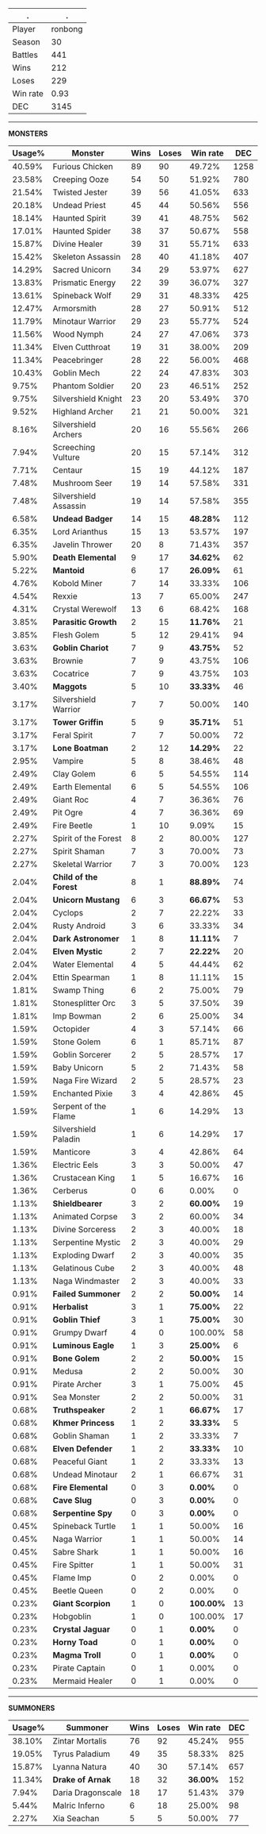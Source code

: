 .|.
|-|-
Player|ronbong
Season|30
Battles|441
Wins|212
Loses|229
Win rate|0.93
DEC|3145

---
**MONSTERS**

Usage%|Monster|Wins|Loses|Win rate|DEC|
-|-|-|-|-|-|
40.59%|Furious Chicken|89|90|49.72%|1258|
23.58%|Creeping Ooze|54|50|51.92%|780|
21.54%|Twisted Jester|39|56|41.05%|633|
20.18%|Undead Priest|45|44|50.56%|556|
18.14%|Haunted Spirit|39|41|48.75%|562|
17.01%|Haunted Spider|38|37|50.67%|558|
15.87%|Divine Healer|39|31|55.71%|633|
15.42%|Skeleton Assassin|28|40|41.18%|407|
14.29%|Sacred Unicorn|34|29|53.97%|627|
13.83%|Prismatic Energy|22|39|36.07%|327|
13.61%|Spineback Wolf|29|31|48.33%|425|
12.47%|Armorsmith|28|27|50.91%|512|
11.79%|Minotaur Warrior|29|23|55.77%|524|
11.56%|Wood Nymph|24|27|47.06%|373|
11.34%|Elven Cutthroat|19|31|38.00%|209|
11.34%|Peacebringer|28|22|56.00%|468|
10.43%|Goblin Mech|22|24|47.83%|303|
9.75%|Phantom Soldier|20|23|46.51%|252|
9.75%|Silvershield Knight|23|20|53.49%|370|
9.52%|Highland Archer|21|21|50.00%|321|
8.16%|Silvershield Archers|20|16|55.56%|266|
7.94%|Screeching Vulture|20|15|57.14%|312|
7.71%|Centaur|15|19|44.12%|187|
7.48%|Mushroom Seer|19|14|57.58%|331|
7.48%|Silvershield Assassin|19|14|57.58%|355|
6.58%|**Undead Badger**|14|15|**48.28%**|112|
6.35%|Lord Arianthus|15|13|53.57%|197|
6.35%|Javelin Thrower|20|8|71.43%|357|
5.90%|**Death Elemental**|9|17|**34.62%**|62|
5.22%|**Mantoid**|6|17|**26.09%**|61|
4.76%|Kobold Miner|7|14|33.33%|106|
4.54%|Rexxie|13|7|65.00%|247|
4.31%|Crystal Werewolf|13|6|68.42%|168|
3.85%|**Parasitic Growth**|2|15|**11.76%**|21|
3.85%|Flesh Golem|5|12|29.41%|94|
3.63%|**Goblin Chariot**|7|9|**43.75%**|52|
3.63%|Brownie|7|9|43.75%|106|
3.63%|Cocatrice|7|9|43.75%|103|
3.40%|**Maggots**|5|10|**33.33%**|46|
3.17%|Silvershield Warrior|7|7|50.00%|140|
3.17%|**Tower Griffin**|5|9|**35.71%**|51|
3.17%|Feral Spirit|7|7|50.00%|72|
3.17%|**Lone Boatman**|2|12|**14.29%**|22|
2.95%|Vampire|5|8|38.46%|48|
2.49%|Clay Golem|6|5|54.55%|114|
2.49%|Earth Elemental|6|5|54.55%|106|
2.49%|Giant Roc|4|7|36.36%|76|
2.49%|Pit Ogre|4|7|36.36%|69|
2.49%|Fire Beetle|1|10|9.09%|15|
2.27%|Spirit of the Forest|8|2|80.00%|127|
2.27%|Spirit Shaman|7|3|70.00%|73|
2.27%|Skeletal Warrior|7|3|70.00%|123|
2.04%|**Child of the Forest**|8|1|**88.89%**|74|
2.04%|**Unicorn Mustang**|6|3|**66.67%**|53|
2.04%|Cyclops|2|7|22.22%|33|
2.04%|Rusty Android|3|6|33.33%|34|
2.04%|**Dark Astronomer**|1|8|**11.11%**|7|
2.04%|**Elven Mystic**|2|7|**22.22%**|20|
2.04%|Water Elemental|4|5|44.44%|62|
2.04%|Ettin Spearman|1|8|11.11%|15|
1.81%|Swamp Thing|6|2|75.00%|79|
1.81%|Stonesplitter Orc|3|5|37.50%|39|
1.81%|Imp Bowman|2|6|25.00%|34|
1.59%|Octopider|4|3|57.14%|66|
1.59%|Stone Golem|6|1|85.71%|87|
1.59%|Goblin Sorcerer|2|5|28.57%|17|
1.59%|Baby Unicorn|5|2|71.43%|58|
1.59%|Naga Fire Wizard|2|5|28.57%|23|
1.59%|Enchanted Pixie|3|4|42.86%|45|
1.59%|Serpent of the Flame|1|6|14.29%|13|
1.59%|Silvershield Paladin|1|6|14.29%|17|
1.59%|Manticore|3|4|42.86%|64|
1.36%|Electric Eels|3|3|50.00%|47|
1.36%|Crustacean King|1|5|16.67%|16|
1.36%|Cerberus|0|6|0.00%|0|
1.13%|**Shieldbearer**|3|2|**60.00%**|19|
1.13%|Animated Corpse|3|2|60.00%|34|
1.13%|Divine Sorceress|2|3|40.00%|18|
1.13%|Serpentine Mystic|2|3|40.00%|29|
1.13%|Exploding Dwarf|2|3|40.00%|35|
1.13%|Gelatinous Cube|2|3|40.00%|48|
1.13%|Naga Windmaster|2|3|40.00%|33|
0.91%|**Failed Summoner**|2|2|**50.00%**|14|
0.91%|**Herbalist**|3|1|**75.00%**|22|
0.91%|**Goblin Thief**|3|1|**75.00%**|30|
0.91%|Grumpy Dwarf|4|0|100.00%|58|
0.91%|**Luminous Eagle**|1|3|**25.00%**|6|
0.91%|**Bone Golem**|2|2|**50.00%**|15|
0.91%|Medusa|2|2|50.00%|30|
0.91%|Pirate Archer|3|1|75.00%|45|
0.91%|Sea Monster|2|2|50.00%|31|
0.68%|**Truthspeaker**|2|1|**66.67%**|17|
0.68%|**Khmer Princess**|1|2|**33.33%**|5|
0.68%|Goblin Shaman|1|2|33.33%|7|
0.68%|**Elven Defender**|1|2|**33.33%**|10|
0.68%|Peaceful Giant|1|2|33.33%|13|
0.68%|Undead Minotaur|2|1|66.67%|31|
0.68%|**Fire Elemental**|0|3|**0.00%**|0|
0.68%|**Cave Slug**|0|3|**0.00%**|0|
0.68%|**Serpentine Spy**|0|3|**0.00%**|0|
0.45%|Spineback Turtle|1|1|50.00%|16|
0.45%|Naga Warrior|1|1|50.00%|14|
0.45%|Sabre Shark|1|1|50.00%|16|
0.45%|Fire Spitter|1|1|50.00%|31|
0.45%|Flame Imp|0|2|0.00%|0|
0.45%|Beetle Queen|0|2|0.00%|0|
0.23%|**Giant Scorpion**|1|0|**100.00%**|13|
0.23%|Hobgoblin|1|0|100.00%|17|
0.23%|**Crystal Jaguar**|0|1|**0.00%**|0|
0.23%|**Horny Toad**|0|1|**0.00%**|0|
0.23%|**Magma Troll**|0|1|**0.00%**|0|
0.23%|Pirate Captain|0|1|0.00%|0|
0.23%|Mermaid Healer|0|1|0.00%|0|

---
**SUMMONERS**

Usage%|Summoner|Wins|Loses|Win rate|DEC|
-|-|-|-|-|-|
38.10%|Zintar Mortalis|76|92|45.24%|955|
19.05%|Tyrus Paladium|49|35|58.33%|825|
15.87%|Lyanna Natura|40|30|57.14%|657|
11.34%|**Drake of Arnak**|18|32|**36.00%**|152|
7.94%|Daria Dragonscale|18|17|51.43%|379|
5.44%|Malric Inferno|6|18|25.00%|98|
2.27%|Xia Seachan|5|5|50.00%|77|
